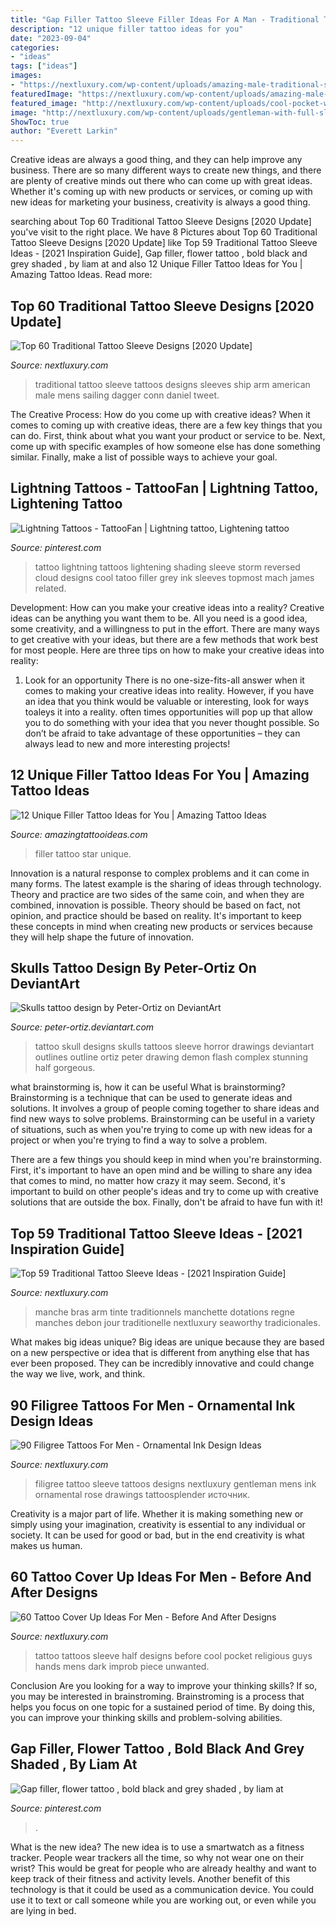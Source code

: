 ```yaml
---
title: "Gap Filler Tattoo Sleeve Filler Ideas For A Man - Traditional Tattoo Sleeve Tattoos Designs Sleeves Ship Arm American Male Mens Sailing Dagger Conn Daniel Tweet"
description: "12 unique filler tattoo ideas for you"
date: "2023-09-04"
categories:
- "ideas"
tags: ["ideas"]
images:
- "https://nextluxury.com/wp-content/uploads/amazing-male-traditional-sleeve-tattoos.jpg"
featuredImage: "https://nextluxury.com/wp-content/uploads/amazing-male-traditional-sleeve-tattoos.jpg"
featured_image: "http://nextluxury.com/wp-content/uploads/cool-pocket-watch-hands-half-sleeve-guys-tattoo-cover-up-ideas.jpg"
image: "http://nextluxury.com/wp-content/uploads/gentleman-with-full-sleeve-tattoo-of-filigree-design.jpg"
ShowToc: true
author: "Everett Larkin"
---
```



Creative ideas are always a good thing, and they can help improve any business. There are so many different ways to create new things, and there are plenty of creative minds out there who can come up with great ideas. Whether it's coming up with new products or services, or coming up with new ideas for marketing your business, creativity is always a good thing.

	

		
searching about Top 60 Traditional Tattoo Sleeve Designs [2020 Update] you've visit to the right place. We have 8 Pictures about Top 60 Traditional Tattoo Sleeve Designs [2020 Update] like Top 59 Traditional Tattoo Sleeve Ideas - [2021 Inspiration Guide], Gap filler, flower tattoo , bold black and grey shaded , by liam at and also 12 Unique Filler Tattoo Ideas for You | Amazing Tattoo Ideas. Read more:
		
    
## Top 60 Traditional Tattoo Sleeve Designs [2020 Update]

<img loading=lazy src="http://nextluxury.com/wp-content/uploads/sailing-ship-with-dagger-traditional-sleeve-male-tattoos.jpg" onerror="this.onerror=null;this.src='https://tse1.mm.bing.net/th?id=OIP.sMXhGF99wu-bs3sGg2MiQwHaHa&amp;pid=15.1';" alt="Top 60 Traditional Tattoo Sleeve Designs [2020 Update]">

_Source: nextluxury.com_

>traditional tattoo sleeve tattoos designs sleeves ship arm american male mens sailing dagger conn daniel tweet. 

	

The Creative Process: How do you come up with creative ideas?
When it comes to coming up with creative ideas, there are a few key things that you can do. First, think about what you want your product or service to be. Next, come up with specific examples of how someone else has done something similar. Finally, make a list of possible ways to achieve your goal.

    
## Lightning Tattoos - TattooFan | Lightning Tattoo, Lightening Tattoo

<img loading=lazy src="https://i.pinimg.com/736x/c6/13/44/c61344b1a291c78a2630f87bc035a1ac--lightening-tattoo-arizona-tattoo.jpg" onerror="this.onerror=null;this.src='https://tse3.mm.bing.net/th?id=OIP.e7o4t-IvulT4LkqacutAAgHaHd&amp;pid=15.1';" alt="Lightning Tattoos - TattooFan | Lightning tattoo, Lightening tattoo">

_Source: pinterest.com_

>tattoo lightning tattoos lightening shading sleeve storm reversed cloud designs cool tatoo filler grey ink sleeves topmost mach james related. 

	

Development: How can you make your creative ideas into a reality?
Creative ideas can be anything you want them to be. All you need is a good idea, some creativity, and a willingness to put in the effort. There are many ways to get creative with your ideas, but there are a few methods that work best for most people. Here are three tips on how to make your creative ideas into reality:
1. Look for an opportunity
There is no one-size-fits-all answer when it comes to making your creative ideas into reality. However, if you have an idea that you think would be valuable or interesting, look for ways toaleys it into a reality. often times opportunities will pop up that allow you to do something with your idea that you never thought possible. So don’t be afraid to take advantage of these opportunities – they can always lead to new and more interesting projects!

    
## 12 Unique Filler Tattoo Ideas For You | Amazing Tattoo Ideas

<img loading=lazy src="https://amazingtattooideas.com/wp-content/uploads/2014/02/Star-filler-tattoo1.jpg" onerror="this.onerror=null;this.src='https://tse1.mm.bing.net/th?id=OIP.trAwz8u8sWPXXGytX5xLMgHaOM&amp;pid=15.1';" alt="12 Unique Filler Tattoo Ideas for You | Amazing Tattoo Ideas">

_Source: amazingtattooideas.com_

>filler tattoo star unique. 

	

Innovation is a natural response to complex problems and it can come in many forms. The latest example is the sharing of ideas through technology. Theory and practice are two sides of the same coin, and when they are combined, innovation is possible. Theory should be based on fact, not opinion, and practice should be based on reality. It's important to keep these concepts in mind when creating new products or services because they will help shape the future of innovation.

    
## Skulls Tattoo Design By Peter-Ortiz On DeviantArt

<img loading=lazy src="https://img00.deviantart.net/dcd1/i/2010/264/e/8/skulls_tattoo_design_by_standalone_complex-d2z7mgm.jpg" onerror="this.onerror=null;this.src='https://tse1.mm.bing.net/th?id=OIP.wrvkvdiumaEC2rCT96r7FwHaLx&amp;pid=15.1';" alt="Skulls tattoo design by Peter-Ortiz on DeviantArt">

_Source: peter-ortiz.deviantart.com_

>tattoo skull designs skulls tattoos sleeve horror drawings deviantart outlines outline ortiz peter drawing demon flash complex stunning half gorgeous. 

	

what brainstorming is, how it can be useful
What is brainstorming?
Brainstorming is a technique that can be used to generate ideas and solutions. It involves a group of people coming together to share ideas and find new ways to solve problems. Brainstorming can be useful in a variety of situations, such as when you're trying to come up with new ideas for a project or when you're trying to find a way to solve a problem.

There are a few things you should keep in mind when you're brainstorming. First, it's important to have an open mind and be willing to share any idea that comes to mind, no matter how crazy it may seem. Second, it's important to build on other people's ideas and try to come up with creative solutions that are outside the box. Finally, don't be afraid to have fun with it!

    
## Top 59 Traditional Tattoo Sleeve Ideas - [2021 Inspiration Guide]

<img loading=lazy src="https://nextluxury.com/wp-content/uploads/amazing-male-traditional-sleeve-tattoos.jpg" onerror="this.onerror=null;this.src='https://tse1.mm.bing.net/th?id=OIP.6Y0f0ibEjJ3VgDQdrLfk0QHaHd&amp;pid=15.1';" alt="Top 59 Traditional Tattoo Sleeve Ideas - [2021 Inspiration Guide]">

_Source: nextluxury.com_

>manche bras arm tinte traditionnels manchette dotations regne manches debon jour traditionelle nextluxury seaworthy tradicionales. 

	

What makes big ideas unique?
Big ideas are unique because they are based on a new perspective or idea that is different from anything else that has ever been proposed. They can be incredibly innovative and could change the way we live, work, and think.

    
## 90 Filigree Tattoos For Men - Ornamental Ink Design Ideas

<img loading=lazy src="http://nextluxury.com/wp-content/uploads/gentleman-with-full-sleeve-tattoo-of-filigree-design.jpg" onerror="this.onerror=null;this.src='https://tse1.mm.bing.net/th?id=OIP.3VrcYMSN8epD5UzENdqSoAHaF-&amp;pid=15.1';" alt="90 Filigree Tattoos For Men - Ornamental Ink Design Ideas">

_Source: nextluxury.com_

>filigree tattoo sleeve tattoos designs nextluxury gentleman mens ink ornamental rose drawings tattoosplender источник. 

	

Creativity is a major part of life. Whether it is making something new or simply using your imagination, creativity is essential to any individual or society. It can be used for good or bad, but in the end creativity is what makes us human.

    
## 60 Tattoo Cover Up Ideas For Men - Before And After Designs

<img loading=lazy src="http://nextluxury.com/wp-content/uploads/cool-pocket-watch-hands-half-sleeve-guys-tattoo-cover-up-ideas.jpg" onerror="this.onerror=null;this.src='https://tse4.mm.bing.net/th?id=OIP.-mei-6h8z-0lzh8MKqCRugHaGG&amp;pid=15.1';" alt="60 Tattoo Cover Up Ideas For Men - Before And After Designs">

_Source: nextluxury.com_

>tattoo tattoos sleeve half designs before cool pocket religious guys hands mens dark improb piece unwanted. 

	

Conclusion
Are you looking for a way to improve your thinking skills? If so, you may be interested in brainstroming. Brainstroming is a process that helps you focus on one topic for a sustained period of time. By doing this, you can improve your thinking skills and problem-solving abilities.

    
## Gap Filler, Flower Tattoo , Bold Black And Grey Shaded , By Liam At

<img loading=lazy src="https://i.pinimg.com/originals/83/87/65/838765483ee8ff92fd5d39061f7f110b.jpg" onerror="this.onerror=null;this.src='https://tse4.mm.bing.net/th?id=OIP.faLIcXUFS9CkhQEfnDa4hAHaNK&amp;pid=15.1';" alt="Gap filler, flower tattoo , bold black and grey shaded , by liam at">

_Source: pinterest.com_

>. 

	

What is the new idea?
The new idea is to use a smartwatch as a fitness tracker. People wear trackers all the time, so why not wear one on their wrist? This would be great for people who are already healthy and want to keep track of their fitness and activity levels. Another benefit of this technology is that it could be used as a communication device. You could use it to text or call someone while you are working out, or even while you are lying in bed.

